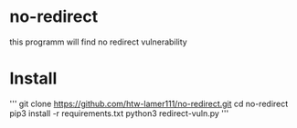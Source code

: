 # no-redirect
this programm will find no redirect vulnerability
# Install
'''
git clone https://github.com/htw-lamer111/no-redirect.git
cd no-redirect
pip3 install -r requirements.txt
python3 redirect-vuln.py
'''
